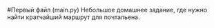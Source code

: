 #Первый файл (main.py)
Небольшое домашнее задание, где нужно найти кратчайший маршрут для почтальена. 

